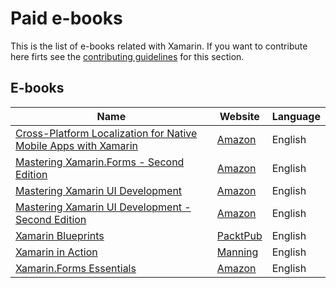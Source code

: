 # Paid e-books

This is the list of e-books related with Xamarin. If you want to contribute here firts see the [contributing guidelines](contributing-guidelines.md) for this section.

## E-books

Name | Website | Language
------------ | ------- | -------
[Cross-Platform Localization for Native Mobile Apps with Xamarin](e-book-profiles/Cross-Platform-Localization-for-Native-Mobile-Apps-with-Xamarin.md) | [Amazon](https://www.amazon.com/Cross-platform-Localization-Native-Mobile-Xamarin/dp/1484224655?SubscriptionId=AKIAJ6CS55SIWQKG4UVQ&tag=onlinebooksre-20&linkCode=xm2&camp=2025&creative=165953&creativeASIN=1484224655&pldnSite=1) | English
[Mastering Xamarin.Forms - Second Edition](e-book-profiles/Mastering-Xamarin.Forms-Second-Edition.md) | [Amazon](https://www.amazon.com/Mastering-Xamarin-Forms-Second-Ed-Snider/dp/1788290267/) | English
[Mastering Xamarin UI Development](e-books/e-book-profiles/Mastering%20Xamarin%20UI%20Development.md) | [Amazon](https://www.amazon.com/Mastering-Xamarin-Development-Steven-Daniel/dp/1786462001/) | English
[Mastering Xamarin UI Development - Second Edition](e-book-profiles/Mastering%20Xamarin%20UI%20Development%20second%20edition.md) | [Amazon](https://www.amazon.com/Mastering-Xamarin-Development-maintainable-cross-platform-ebook/dp/B07G8D7RRT/) | English
[Xamarin Blueprints](e-book-profiles/Xamarin-Blueprints.md) | [PacktPub](https://www.packtpub.com/web-development/xamarin-blueprints) | English
[Xamarin in Action](e-books/e-book-profiles/Xamarin-in-Action.md) | [Manning](https://www.manning.com/books/xamarin-in-action) | English
[Xamarin.Forms Essentials](e-books/e-book-profiles/Xamarin.Forms%20Essentials.md) | [Amazon](https://www.amazon.com/Xamarin-Forms-Essentials-Toward-Cross-Platform-Mobile-ebook/dp/B077WRC6CP/) | English
